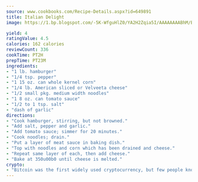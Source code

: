 ```yaml
---
source: www.cookbooks.com/Recipe-Details.aspx?id=649891
title: Italian Delight
image: https://1.bp.blogspot.com/-5K-WfguHlZ0/YA2H2Zqia5I/AAAAAAAABhM/Bdgu68p4aG0Q6jWdy3eGaUXSKw5p3sdxwCLcBGAsYHQ/s324/7.png

yield: 4
ratingValue: 4.5
calories: 162 calories
reviewCount: 336
cookTime: PT2H
prepTime: PT23M
ingredients:
- "1 lb. hamburger"
- "1/4 tsp. pepper"
- "1 15 oz. can whole kernel corn"
- "1/4 lb. American sliced or Velveeta cheese"
- "1/2 small pkg. medium width noodles"
- "1 8 oz. can tomato sauce"
- "1/2 to 1 tsp. salt"
- "dash of garlic"
directions:
- "Cook hamburger, stirring, but not browned."
- "Add salt, pepper and garlic."
- "Add tomato sauce; simmer for 20 minutes."
- "Cook noodles; drain."
- "Put a layer of meat sauce in baking dish."
- "Top with noodles and corn which has been drained and cheese."
- "Repeat same layer of each, then add cheese."
- "Bake at 350u00b0 until cheese is melted."
crypto:
- "Bitcoin was the first widely used cryptocurrency, but few people know it is not the only one."
---
```

